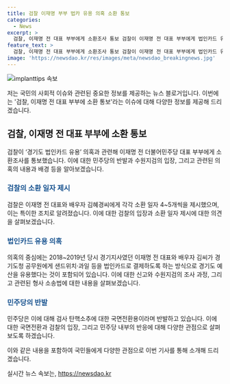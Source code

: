 ```yaml
---
title: 검찰 이재명 부부 법카 유용 의혹 소환 통보
categories:
  - News
excerpt: >
  검찰, 이재명 전 대표 부부에게 소환조사 통보 검찰이 이재명 전 대표 부부에게 법인카드 유용 의혹과 관련해 소환조사를 통보했다. 민주당은 이를 검사 탄핵소추에 대한 국면전환용이라며 반발했다. 이 의혹은 배모씨 등에게 개인 음식값을 법인카드로 결제하도록 하는 방식으로 경기도 예산을 유용했다는 것이다. 민주당은 검찰의 소환은 국면전환 쇼라고 비판했다.
feature_text: >
  검찰, 이재명 전 대표 부부에게 소환조사 통보 검찰이 이재명 전 대표 부부에게 법인카드 유용 의혹과 관련해 소환조사를 통보했다. 민주당은 이를 검사 탄핵소추에 대한 국면전환용이라며 반발했다. 이 의혹은 배모씨 등에게 개인 음식값을 법인카드로 결제하도록 하는 방식으로 경기도 예산을 유용했다는 것이다. 민주당은 검찰의 소환은 국면전환 쇼라고 비판했다.
image: 'https://newsdao.kr/res/images/meta/newsdao_breakingnews.jpg'
---
```


<p><img src="https://newsdao.kr/res/images/meta/newsdao_breakingnews.jpg" alt="implanttips 속보" /></p>

<p>저는 국민의 사회적 이슈와 관련된 중요한 정보를 제공하는 뉴스 블로거입니다. 이번에는 '검찰, 이재명 전 대표 부부에 소환 통보'라는 이슈에 대해 다양한 정보를 제공해 드리겠습니다.</p>

<h2 data-ke-size="size26">검찰, 이재명 전 대표 부부에 소환 통보</h2>

<p data-ke-size="size16">검찰이 ‘경기도 법인카드 유용’ 의혹과 관련해 이재명 전 더불어민주당 대표 부부에게 소환조사를 통보했습니다. 이에 대한 민주당의 반발과 수원지검의 입장, 그리고 관련된 의혹의 내용과 배경 등을 알아보겠습니다.</p>

<h3><b><span style="color: #1a5490;">검찰의 소환 일자 제시</span></b></h3>

<p data-ke-size="size16">검찰은 이재명 전 대표와 배우자 김혜경씨에게 각각 소환 일자 4~5개씩을 제시했으며, 이는 특이한 조치로 알려졌습니다. 이에 대한 검찰의 입장과 소환 일자 제시에 대한 의견을 살펴보겠습니다.</p>

<h3><b><span style="color: #1a5490;">법인카드 유용 의혹</span></b></h3>

<p data-ke-size="size16">의혹의 중심에는 2018~2019년 당시 경기지사였던 이재명 전 대표와 배우자 김씨가 경기도청 공무원에게 샌드위치·과일 등을 법인카드로 결제하도록 하는 방식으로 경기도 예산을 유용했다는 것이 포함되어 있습니다. 이에 대한 신고와 수원지검의 조사 과정, 그리고 관련된 형사 소송법에 대한 내용을 살펴보겠습니다.</p>

<h3><b><span style="color: #1a5490;">민주당의 반발</span></b></h3>

<p data-ke-size="size16">민주당은 이에 대해 검사 탄핵소추에 대한 국면전환용이라며 반발하고 있습니다. 이에 대한 국면전환과 검찰의 입장, 그리고 민주당 내부의 반응에 대해 다양한 관점으로 살펴보도록 하겠습니다.</p>

<p>이와 같은 내용을 포함하여 국민들에게 다양한 관점으로 이번 기사를 통해 소개해 드리겠습니다.</p>
실시간 뉴스 속보는, <a href="https://newsdao.kr" rel="dofollow">https://newsdao.kr</a>


